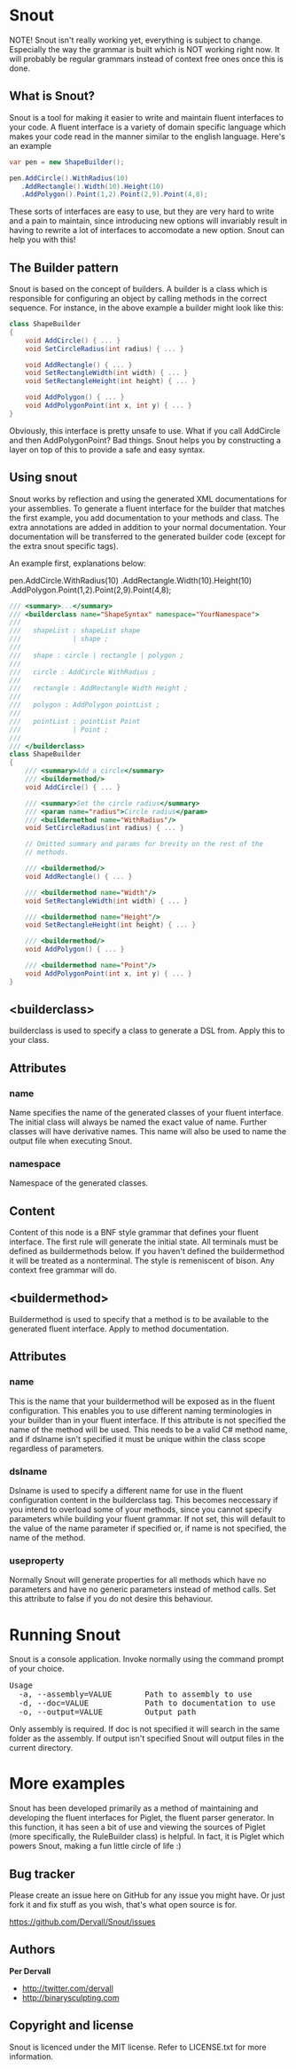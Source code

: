 Snout
=====

NOTE! Snout isn't really working yet, everything is subject to change. Especially the way the grammar is built which is NOT working right now. It will probably
be regular grammars instead of context free ones once this is done.

What is Snout?
--------------

Snout is a tool for making it easier to write and maintain fluent interfaces to your code. A fluent interface is a variety of domain specific
language which makes your code read in the manner similar to the english language. Here's an example

```csharp
var pen = new ShapeBuilder();

pen.AddCircle().WithRadius(10)
   .AddRectangle().Width(10).Height(10)
   .AddPolygon().Point(1,2).Point(2,9).Point(4,8);

```

These sorts of interfaces are easy to use, but they are very hard to write and a pain to maintain, since introducing new options will invariably result
in having to rewrite a lot of interfaces to accomodate a new option. Snout can help you with this!

The Builder pattern
-------------------

Snout is based on the concept of builders. A builder is a class which is responsible for configuring an object by calling methods in the correct sequence.
For instance, in the above example a builder might look like this:

```csharp
class ShapeBuilder
{
	void AddCircle() { ... }
	void SetCircleRadius(int radius) { ... }

	void AddRectangle() { ... }
	void SetRectangleWidth(int width) { ... }
	void SetRectangleHeight(int height) { ... }

	void AddPolygon() { ... }
	void AddPolygonPoint(int x, int y) { ... }
}
```

Obviously, this interface is pretty unsafe to use. What if you call AddCircle and then AddPolygonPoint? Bad things. Snout helps you by constructing a layer on
top of this to provide a safe and easy syntax.

Using snout
-----------

Snout works by reflection and using the generated XML documentations for your assemblies. To generate a fluent interface for the builder that matches the first
example, you add documentation to your methods and class. The extra annotations are added in addition to your normal documentation. Your documentation will be
transferred to the generated builder code (except for the extra snout specific tags).

An example first, explanations below:

pen.AddCircle.WithRadius(10)
   .AddRectangle.Width(10).Height(10)
   .AddPolygon.Point(1,2).Point(2,9).Point(4,8);

```csharp
/// <summary>...</summary>
/// <builderclass name="ShapeSyntax" namespace="YourNamespace">
///
///   shapeList : shapeList shape
///             | shape ;
///   
///   shape : circle | rectangle | polygon ;
///   
///   circle : AddCircle WithRadius ;
///   
///   rectangle : AddRectangle Width Height ;
///   
///   polygon : AddPolygon pointList ;
///   
///   pointList : pointList Point 
///             | Point ;
///
/// </builderclass>
class ShapeBuilder
{
	/// <summary>Add a circle</summary>
	/// <buildermethod/>
	void AddCircle() { ... }

    /// <summary>Set the circle radius</summary>
	/// <param name="radius">Circle radius</param>
	/// <buildermethod name="WithRadius"/>
	void SetCircleRadius(int radius) { ... }

	// Omitted summary and params for brevity on the rest of the 
	// methods.

	/// <buildermethod/>
	void AddRectangle() { ... }

	/// <buildermethod name="Width"/>
	void SetRectangleWidth(int width) { ... }

	/// <buildermethod name="Height"/>
	void SetRectangleHeight(int height) { ... }

	/// <buildermethod/>
	void AddPolygon() { ... }

	/// <buildermethod name="Point"/>
	void AddPolygonPoint(int x, int y) { ... }
}
```

&lt;builderclass&gt;
--------------------

builderclass is used to specify a class to generate a DSL from. Apply this to your class.

## Attributes 
### name
Name specifies the name of the generated classes of your fluent interface. The initial class will always be named the 
exact value of name. Further classes will have derivative names. This name will also be used to name the output file
when executing Snout.

### namespace
Namespace of the generated classes.

## Content

Content of this node is a BNF style grammar that defines your fluent interface. The first rule will generate the initial
state. All terminals must be defined as buildermethods below. If you haven't defined the buildermethod it will be treated
as a nonterminal. The style is remeniscent of bison. Any context free grammar will do.

&lt;buildermethod&gt;
---------------------

Buildermethod is used to specify that a method is to be available to the generated fluent interface. Apply to method
documentation.

## Attributes
### name
This is the name that your buildermethod will be exposed as in the fluent configuration. This enables you to use
different naming terminologies in your builder than in your fluent interface. If this attribute is not specified
the name of the method will be used. This needs to be a valid C# method name, and if dslname isn't specified
it must be unique within the class scope regardless of parameters.

### dslname
Dslname is used to specify a different name for use in the fluent configuration content in the builderclass 
tag. This becomes neccessary if you intend to overload some of your methods, since you cannot specify parameters
while building your fluent grammar. If not set, this will default to the value of the name parameter if specified
or, if name is not specified, the name of the method.

### useproperty
Normally Snout will generate properties for all methods which have no parameters and have no generic parameters instead
of method calls. Set this attribute to false if you do not desire this behaviour.

Running Snout
=============

Snout is a console application. Invoke normally using the command prompt of your choice.

<pre>
Usage
  -a, --assembly=VALUE       Path to assembly to use
  -d, --doc=VALUE            Path to documentation to use
  -o, --output=VALUE         Output path
</pre>

Only assembly is required. If doc is not specified it will search in the same folder as the assembly. If output isn't specified
Snout will output files in the current directory.

More examples
=============
Snout has been developed primarily as a method of maintaining and developing the fluent interfaces for Piglet, the fluent parser
generator. In this function, it has seen a bit of use and viewing the sources of Piglet (more specifically, the RuleBuilder class)
is helpful. In fact, it is Piglet which powers Snout, making a fun little circle of life :)

Bug tracker
-----------

Please create an issue here on GitHub for any issue you might have. Or just fork it and fix stuff as you wish, that's what open 
source is for.

https://github.com/Dervall/Snout/issues

Authors
-------

**Per Dervall**
+ http://twitter.com/dervall
+ http://binarysculpting.com

Copyright and license
---------------------

Snout is licenced under the MIT license. Refer to LICENSE.txt for more information.